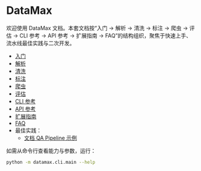 # DataMax

欢迎使用 DataMax 文档。本套文档按“入门 → 解析 → 清洗 → 标注 → 爬虫 → 评估 → CLI 参考 → API 参考 → 扩展指南 → FAQ”的结构组织，聚焦于快速上手、流水线最佳实践与二次开发。

- [入门](getting-started.md)
- [解析](parsing.md)
- [清洗](cleaning.md)
- [标注](labeling.md)
- [爬虫](crawling.md)
- [评估](evaluation.md)
- [CLI 参考](cli.md)
- [API 参考](api.md)
- [扩展指南](extend.md)
- [FAQ](faq.md)
- 最佳实践：
  - [文档 QA Pipeline 示例](best-practices/generate-qa.md)

如需从命令行查看能力与参数，运行：

```bash
python -m datamax.cli.main --help
```
